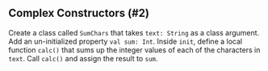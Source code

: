 ## Complex Constructors (#2)

Create a class called `SumChars` that takes `text: String` as a class
argument. Add an un-initialized property `val sum: Int`. Inside `init`,
define a local function `calc()` that sums up the integer values of each
of the characters in `text`. Call `calc()` and assign the result to `sum`.